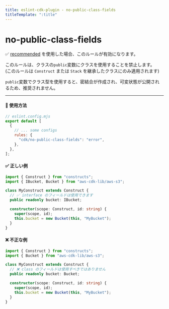 ```yaml
---
title: eslint-cdk-plugin - no-public-class-fields
titleTemplate: ":title"
---
```


# no-public-class-fields

<div class="info-item">
  ✅ <a href="/ja/rules/#recommended-rules">recommended</a>
  を使用した場合、このルールが有効になります。
</div>

このルールは、クラスの`public`変数にクラスを使用することを禁止します。  
(このルールは `Construct` または `Stack` を継承したクラスにのみ適用されます)

`public`変数でクラス型を使用すると、密結合が作成され、可変状態が公開されるため、推奨されません。

---

#### 🔧 使用方法

```js
// eslint.config.mjs
export default [
  {
    // ... some configs
    rules: {
      "cdk/no-public-class-fields": "error",
    },
  },
];
```

#### ✅ 正しい例

```ts
import { Construct } from "constructs";
import { IBucket, Bucket } from "aws-cdk-lib/aws-s3";

class MyConstruct extends Construct {
  // ✅ interface のフィールドは使用できます
  public readonly bucket: IBucket;

  constructor(scope: Construct, id: string) {
    super(scope, id);
    this.bucket = new Bucket(this, "MyBucket");
  }
}
```

#### ❌ 不正な例

```ts
import { Construct } from "constructs";
import { Bucket } from "aws-cdk-lib/aws-s3";

class MyConstruct extends Construct {
  // ❌ class のフィールドは使用すべきではありません
  public readonly bucket: Bucket;

  constructor(scope: Construct, id: string) {
    super(scope, id);
    this.bucket = new Bucket(this, "MyBucket");
  }
}
```
